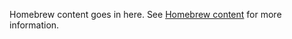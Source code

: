 Homebrew content goes in here. See [Homebrew content](https://ironvault.quest/other-features/rulesets-and-homebrew.html) for more information.
